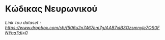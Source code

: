 # Κώδικας  Νευρωνικού 
###### Link του dataset : https://www.dropbox.com/sh/f506u2n7467em7g/AAB7xlB3Ozsmnyle7OS0FNYaa?dl=0 
